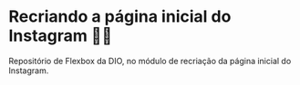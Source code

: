 # Recriando a página inicial do Instagram 🚀🚀

Repositório de Flexbox da DIO, no módulo de recriação da página inicial do Instagram.